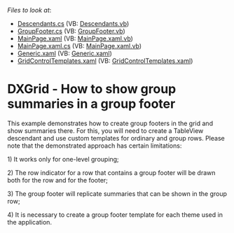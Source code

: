 <!-- default file list -->
*Files to look at*:

* [Descendants.cs](./CS/Descendants.cs) (VB: [Descendants.vb](./VB/Descendants.vb))
* [GroupFooter.cs](./CS/GroupFooter.cs) (VB: [GroupFooter.vb](./VB/GroupFooter.vb))
* [MainPage.xaml](./CS/MainPage.xaml) (VB: [MainPage.xaml.vb](./VB/MainPage.xaml.vb))
* [MainPage.xaml.cs](./CS/MainPage.xaml.cs) (VB: [MainPage.xaml.vb](./VB/MainPage.xaml.vb))
* [Generic.xaml](./CS/Themes/Generic.xaml) (VB: [Generic.xaml](./VB/Themes/Generic.xaml))
* [GridControlTemplates.xaml](./CS/Themes/GridControlTemplates.xaml) (VB: [GridControlTemplates.xaml](./VB/Themes/GridControlTemplates.xaml))
<!-- default file list end -->
# DXGrid - How to show group summaries in a group footer


<p>This example demonstrates how to create group footers in the grid and show summaries there. For this, you will need to create a TableView descendant and use custom templates for ordinary and group rows. Please note that the demonstrated approach has certain limitations:</p><p>1) It works only for one-level grouping; </p><p>2) The row indicator for a row that contains a group footer will be drawn both for the row and for the footer; </p><p>3) The group footer will replicate summaries that can be shown in the group row; </p><p>4) It is necessary to create a group footer template for each theme used in the application.</p>

<br/>


